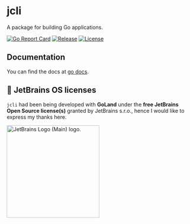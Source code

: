 # jcli

A package for building Go applications.

[![Go Report Card](https://goreportcard.com/badge/github.com/shipengqi/jcli)](https://goreportcard.com/report/github.com/shipengqi/jcli)
[![Release](https://img.shields.io/github/release/shipengqi/jcli.svg)](https://github.com/shipengqi/jcli/releases)
[![License](https://img.shields.io/github/license/shipengqi/jcli)](https://github.com/shipengqi/jcli/blob/main/LICENSE)

## Documentation

You can find the docs at [go docs](https://pkg.go.dev/github.com/shipengqi/jcli).

## 🔋 JetBrains OS licenses

`jcli` had been being developed with **GoLand** under the **free JetBrains Open Source license(s)** granted by JetBrains s.r.o., hence I would like to express my thanks here.

<a href="https://www.jetbrains.com/?from=jcli" target="_blank"><img src="https://resources.jetbrains.com/storage/products/company/brand/logos/jb_beam.svg" alt="JetBrains Logo (Main) logo." width="250" align="middle"></a>
